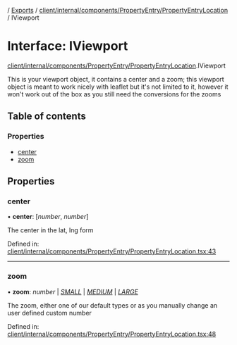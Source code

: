 [](../README.md) / [Exports](../modules.md) / [client/internal/components/PropertyEntry/PropertyEntryLocation](../modules/client_internal_components_propertyentry_propertyentrylocation.md) / IViewport

# Interface: IViewport

[client/internal/components/PropertyEntry/PropertyEntryLocation](../modules/client_internal_components_propertyentry_propertyentrylocation.md).IViewport

This is your viewport object, it contains a center
and a zoom; this viewport object is meant to work
nicely with leaflet but it's not limited to it, however
it won't work out of the box as you still need the conversions
for the zooms

## Table of contents

### Properties

- [center](client_internal_components_propertyentry_propertyentrylocation.iviewport.md#center)
- [zoom](client_internal_components_propertyentry_propertyentrylocation.iviewport.md#zoom)

## Properties

### center

• **center**: [*number*, *number*]

The center in the lat, lng form

Defined in: [client/internal/components/PropertyEntry/PropertyEntryLocation.tsx:43](https://github.com/onzag/itemize/blob/11a98dec/client/internal/components/PropertyEntry/PropertyEntryLocation.tsx#L43)

___

### zoom

• **zoom**: *number* \| [*SMALL*](../enums/client_internal_components_propertyentry_propertyentrylocation.iviewportzoomenumtype.md#small) \| [*MEDIUM*](../enums/client_internal_components_propertyentry_propertyentrylocation.iviewportzoomenumtype.md#medium) \| [*LARGE*](../enums/client_internal_components_propertyentry_propertyentrylocation.iviewportzoomenumtype.md#large)

The zoom, either one of our default types or as you manually
change an user defined custom number

Defined in: [client/internal/components/PropertyEntry/PropertyEntryLocation.tsx:48](https://github.com/onzag/itemize/blob/11a98dec/client/internal/components/PropertyEntry/PropertyEntryLocation.tsx#L48)
